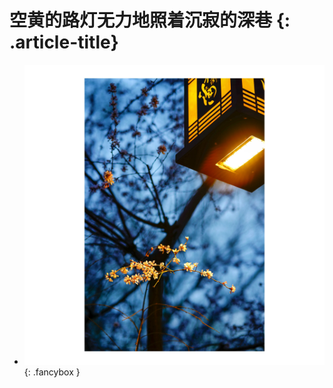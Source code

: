 # 空黄的路灯无力地照着沉寂的深巷 {: .article-title}

<div class="grid cards" markdown>

- [![Image 3](ce2480bc-65be-4205-9dc0-bb97649aab48.jpg)](ce2480bc-65be-4205-9dc0-bb97649aab48.jpg){: .fancybox }


</div>